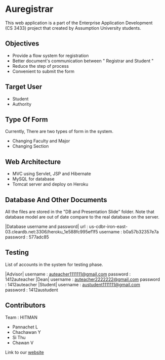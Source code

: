 # Auregistrar

This web application is a part of the Enterprise Application Development (CS 3433) project that created by Assumption University students.

Objectives
----------
- Provide a flow system for registration
- Better document's communication between " Registrar and Student "
- Reduce the step of process
- Convenient to submit the form

Target User
-----------
- Student
- Authority

Type Of Form
------------
Currently, There are two types of form in the system.
- Changing Faculty and Major
- Changing Section

Web Architecture
----------------
- MVC using Servlet, JSP and Hibernate
- MySQL for database
- Tomcat server and deploy on Heroku


Database And Other Documents
----------------------------
All the files are stored in the "DB and Presentation Slide" folder.
Note that database model are out of date compare to the real database on the server.

|Database username and password|
url : us-cdbr-iron-east-03.cleardb.net:3306/heroku_1e588fc995ef1f5
username : b0a57b32357e7a
password : 577adc85

Testing
-------
List of accounts in the system for testing phase.

|Advisor|
username : auteacher1111111@gmail.com
password : 1412auteacher
|Dean|
username : auteacher2222222@gmail.com
password : 1412auteacher
|Student|
username : austudent1111111@gmail.com
password : 1412austudent

Contributors
------------
Team : HITMAN
- Pannachet L
- Chachawan Y
- Si Thu
- Chawan V

Link to our [website](https://auregistrar.herokuapp.com/)
